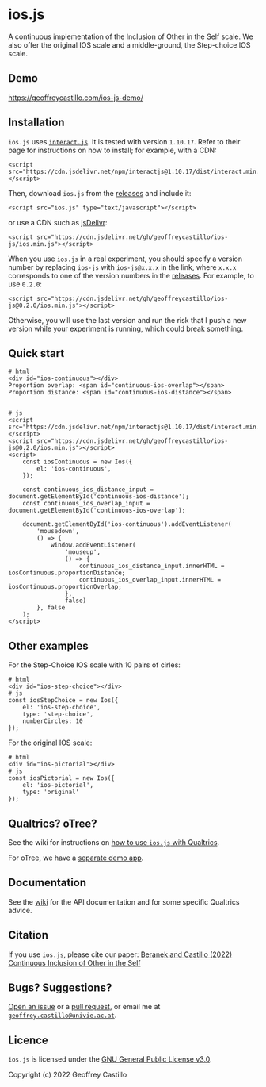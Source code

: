 # ios.js

A continuous implementation of the Inclusion of Other in the Self scale.
We also offer the original IOS scale and a middle-ground, the Step-choice IOS scale.

## Demo

https://geoffreycastillo.com/ios-js-demo/

## Installation

`ios.js` uses [`interact.js`](https://github.com/taye/interact.js/).
It is tested with version `1.10.17`.
Refer to their page for instructions on how to install; for example, with a CDN:

```
<script src="https://cdn.jsdelivr.net/npm/interactjs@1.10.17/dist/interact.min.js"></script>
```

Then, download `ios.js` from the [releases](https://github.com/geoffreycastillo/ios-js/releases) and include it:

```
<script src="ios.js" type="text/javascript"></script>
```

or use a CDN such as [jsDelivr](https://www.jsdelivr.com/):

```
<script src="https://cdn.jsdelivr.net/gh/geoffreycastillo/ios-js/ios.min.js"></script>
```

When you use `ios.js` in a real experiment, you should specify a version number by replacing `ios-js` with `ios-js@x.x.x` in the link, where `x.x.x` corresponds to one of the version numbers in the [releases](https://github.com/geoffreycastillo/ios-js/releases). 
For example, to use `0.2.0`:

```
<script src="https://cdn.jsdelivr.net/gh/geoffreycastillo/ios-js@0.2.0/ios.min.js"></script>
```

Otherwise, you will use the last version and run the risk that I push a new version while your experiment is running, which could break something.

## Quick start

```
# html
<div id="ios-continuous"></div>
Proportion overlap: <span id="continuous-ios-overlap"></span>
Proportion distance: <span id="continuous-ios-distance"></span>


# js
<script src="https://cdn.jsdelivr.net/npm/interactjs@1.10.17/dist/interact.min.js"></script>
<script src="https://cdn.jsdelivr.net/gh/geoffreycastillo/ios-js@0.2.0/ios.min.js"></script>
<script>
    const iosContinuous = new Ios({
        el: 'ios-continuous',
    });

    const continuous_ios_distance_input = document.getElementById('continuous-ios-distance');
    const continuous_ios_overlap_input = document.getElementById('continuous-ios-overlap');

    document.getElementById('ios-continuous').addEventListener(
        'mousedown',
        () => {
            window.addEventListener(
                'mouseup',
                () => {
                    continuous_ios_distance_input.innerHTML = iosContinuous.proportionDistance;
                    continuous_ios_overlap_input.innerHTML = iosContinuous.proportionOverlap;
                },
                false)
        }, false
    );
</script>
```

## Other examples

For the Step-Choice IOS scale with 10 pairs of cirles:

```
# html
<div id="ios-step-choice"></div>
# js
const iosStepChoice = new Ios({
    el: 'ios-step-choice',
    type: 'step-choice',
    numberCircles: 10
});
```

For the original IOS scale:

```
# html
<div id="ios-pictorial"></div>
# js
const iosPictorial = new Ios({
    el: 'ios-pictorial',
    type: 'original'
});
```

## Qualtrics? oTree?

See the wiki for instructions on [how to use `ios.js` with Qualtrics](https://github.com/geoffreycastillo/ios-js/wiki/Qualtrics).

For oTree, we have a [separate demo app](https://github.com/geoffreycastillo/ios_js_otree_demo).

## Documentation

See the [wiki](https://github.com/geoffreycastillo/ios-js/wiki) for the API documentation and for some specific Qualtrics advice.

## Citation

If you use `ios.js`, please cite our paper: [Beranek and Castillo (2022) Continuous Inclusion of Other in the Self](https://geoffreycastillo.com/pdf/Beranek,Castillo-Continuous-Inclusion-of-Other-in-the-Self.pdf)

## Bugs? Suggestions?

[Open an issue](https://github.com/geoffreycastillo/ios-js/issues) or a [pull request](https://github.com/geoffreycastillo/ios-js/pulls), or email me
at [`geoffrey.castillo@univie.ac.at`](mailto:geoffrey.castillo@univie.ac.at).

## Licence

`ios.js` is licensed under the [GNU General Public License v3.0](https://www.gnu.org/licenses/gpl-3.0.en.html).

Copyright (c) 2022 Geoffrey Castillo
